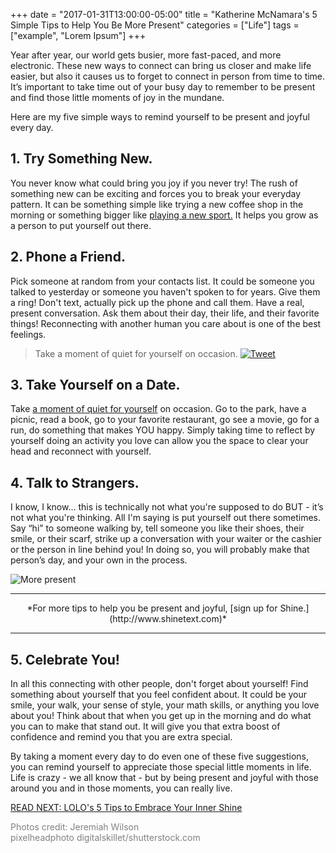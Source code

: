 +++
  date = "2017-01-31T13:00:00-05:00"
  title = "Katherine McNamara's 5 Simple Tips to Help You Be More Present"
  categories = ["Life"]
  tags = ["example", "Lorem Ipsum"]
+++



<span class="dropcap">Y</span>ear after year, our world gets busier, more fast-paced, and more electronic. These new ways to connect can bring us closer and make life easier, but also it causes us to forget to connect in person from time to time. It’s important to take time out of your busy day to remember to be present and find those little moments of joy in the mundane. 

Here are my five simple ways to remind yourself to be present and joyful every day.

## 1. Try Something New. 
You never know what could bring you joy if you never try! The rush of something new can be exciting and forces you to break your everyday pattern. It can be something simple like trying a new coffee shop in the morning or something bigger like [playing a new sport.](http://advice.shinetext.com/articles/how-running-became-my-best-therapy/) It helps you grow as a person to put yourself out there. 

## 2. Phone a Friend.
Pick someone at random from your contacts list. It could be someone you talked to yesterday or someone you haven't spoken to for years. Give them a ring! Don't text, actually pick up the phone and call them. Have a real, present conversation. Ask them about their day, their life, and their favorite things! Reconnecting with another human you care about is one of the best feelings.

> Take a moment of quiet for yourself on occasion. <a href="https://ctt.ec/T7BYd"><img src="//images.contentful.com/awpxl2koull4/6LvAGoJrjOEwQY86uMuS6q/4b6c5fd47467193f78e2dda0ef592d60/Twitter_Logo_Blue.png?h=42" alt="Tweet "></a>


## 3. Take Yourself on a Date. 
Take [a moment of quiet for yourself](http://advice.shinetext.com/articles/productivity-hacks-to-get-your-me-time-back/) on occasion. Go to the park, have a picnic, read a book, go to your favorite restaurant, go see a movie, go for a run, do something that makes YOU happy. Simply taking time to reflect by yourself doing an activity you love can allow you the space to clear your head and reconnect with yourself.

## 4. Talk to Strangers. 
I know, I know… this is technically not what you're supposed to do BUT - it’s not what you're thinking. All I'm saying is put yourself out there sometimes. Say “hi” to someone walking by, tell someone you like their shoes, their smile, or their scarf, strike up a conversation with your waiter or the cashier or the person in line behind you! In doing so, you will probably make that person’s day, and your own in the process.

![More present](//images.contentful.com/awpxl2koull4/339wq63js4UwASsymiKc88/ffbc248405674a6f9455a14b6569fab3/BeMorePresentHeader.jpg)

---

<center> *For more tips to help you be present and joyful, [sign up for Shine.](http://www.shinetext.com)* </center>

---

## 5. Celebrate You!
In all this connecting with other people, don't forget about yourself! Find something about yourself that you feel confident about. It could be your smile, your walk, your sense of style, your math skills, or anything you love about you! Think about that when you get up in the morning and do what you can to make that stand out. It will give you that extra boost of confidence and remind you that you are extra special.

By taking a moment every day to do even one of these five suggestions, you can remind yourself to appreciate those special little moments in life. Life is crazy - we all know that - but by being present and joyful with those around you and in those moments, you can really live.


[READ NEXT: LOLO's 5 Tips to Embrace Your Inner Shine](http://advice.shinetext.com/articles/5-tips-to-help-you-embrace-your-inner-shine/)


<font color="#808080"> 
Photos credit: 
Jeremiah Wilson <br>
pixelheadphoto digitalskillet/shutterstock.com </font> 

<div class="pubexchange_module" id="pubexchange_below_content" data-pubexchange-module-id="2323"></div>

<script>(function(w, d, s, id) {
  w.PUBX=w.PUBX || {pub: "shine_text", discover: false, lazy: true};
  var js, pjs = d.getElementsByTagName(s)[0];
  if (d.getElementById(id)) return;
  js = d.createElement(s); js.id = id; js.async = true;
  js.src = "//main.pubexchange.com/loader.min.js";
  pjs.parentNode.insertBefore(js, pjs);
}(window, document, "script", "pubexchange-jssdk"));</script>

